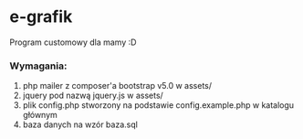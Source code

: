 # e-grafik
Program customowy dla mamy :D

### Wymagania:

 1. php mailer z composer'a bootstrap v5.0 w assets/ 
 2. jquery pod nazwą jquery.js w assets/ 
 3. plik config.php stworzony na podstawie config.example.php w katalogu głównym
 4. baza danych na wzór baza.sql
